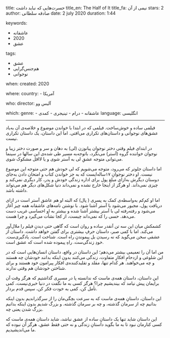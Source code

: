 
title: حسرت‌هایی که نباید داشت
title_en: The Half of It
title_fa: نیمی از آن
stars: 2
author: صادقه سلطانی
date: 2 july 2020
duration: 1:44

keywords:
  - عاشقانه
  - 2020
  - عشق

tags:
  - عشق
  - هم‌جنس‌گرایی
  - نوجوانی 

when:
  created: 2020

where:
  country:
    - آمریکا
  
who:
  director:  آلیس وو

which:
  genre:
    - عاشقانه
    - درام
    - تینیجری
    - کمدی
  language: انگلیسی

---

فیلمی ساده و خوش‌ساخت. فیلمی که در ابتدا با خواندن موضوع و خلاصه‌ی آن به‌یاد عشق‌های نوجوانی و داستان‌های تکراری می‌افتی. اما این داستان، یک داستان تکراری نیست.

در ابتدای فیلم وقتی دختر نوجوان پیانوزن (لی) به دهان و سر و صورت دختر زیبا و نوجوان خواننده گروه (آستر) می‌نگرد، باتوجه‌به مسیر طی شده‌ی این سالها در سینما می‌توانی متوجه عشقِ لی به آستر شوی و یا لااقل مشکوک شوی.

اما داستان جلوتر که می‌رود، متوجه می‌شویم که لی خودش هم حتی متوجه این موضوع نیست. او دختر نوجوانِ ۱۷ساله‌ایست که به جز خواندن کتاب و امتحان دادن به‌جای دوستان دیگرش به‌ازای مبلغ پول برای اداره زندگی خودش و پدر، کار دیگری نمی‌کند و چیزی نمی‌داند. او هرگز از اینجا خارج نشده و نمی‌داند دنیا شکل‌های دیگر هم می‌تواند داشته باشد.

اما او کم‌کم به‌واسطه‌ی کمک به پسری ( پال) که البته او هم عاشق آستر است در ازای دریافت پول، مجبور می‌شود با آستر آشنا شود. با نوشتن نامه‌های عاشقانه همه چیز آغاز می‌شود و رفته‌رفته لی با آستر بیشتر آشنا شده و بیشتر به او احساسی غریب دست می‌دهد. حسی را که نمی‌داند چیست، از کجا نشأت می‌گیرد و چرا هست.

کشمکش میان این سه تن آنقدر ساده و روان است که گاهی حتی دیدنِ فیلم را ملال‌آور می‌کند. اما با کمی صبر، داستان حرف‌ِ بیشتری برای گفتن خواهد داشت.
داستان از عشقی سخن می‌گوید که نه رسیدن بل پیموندنِ راه است. شناخت است. یادگیری‌ست. خودِ زندگی‌ست. راهِ پیموده شده است که عشق است.

من اما آن را تعمیمی بیشتر می‌دهم؛ این داستان در واقع، داستان انسان‌هایی است که در این شلوغی و ازدحامِ افکارِ متفاوت، زندگی می‌کنند بدون اینکه بدانند خودشان چه هستند و چه می‌خواهند. هر کدام تنها، مقلد و تقلیدکننده‌ی افکار پیرامون خود هستند و برای شناختن خودشان هم وقتی ندارند.

این داستان، داستان همه‌ی ماست که ندانسته پا در مسیری گذاشتیم که هرگز وقت آن برایمان پیش نیامد که بیندیشیم چرا؟ هرگز کسی به ما نگفت در دنیا خبری‌نیست، کمی تأمل کن، کمی به خودت فکر کن، سپس قدم بردار. 

این داستان، داستانِ همه‌ی ماست که به سرعت بچگی‌مان را از سرگذراندیم بدون اینکه بدانیم چه از سرمان گذشته، و چه بر سرمان گذشته. و بزرگ شدیم بدون اینکه بدانیم بزرگ شدن یعنی چه.

این داستان شاید تنها یک داستانِ ساده از عشق نباشد، شاید داستان همه‌ی ماست که کسی کنارمان نبود تا به ما بگوید داستانِ زندگی و نه حتی فقط عشق، هرگز آن نبوده که ما می‌اندیشیدیم.


